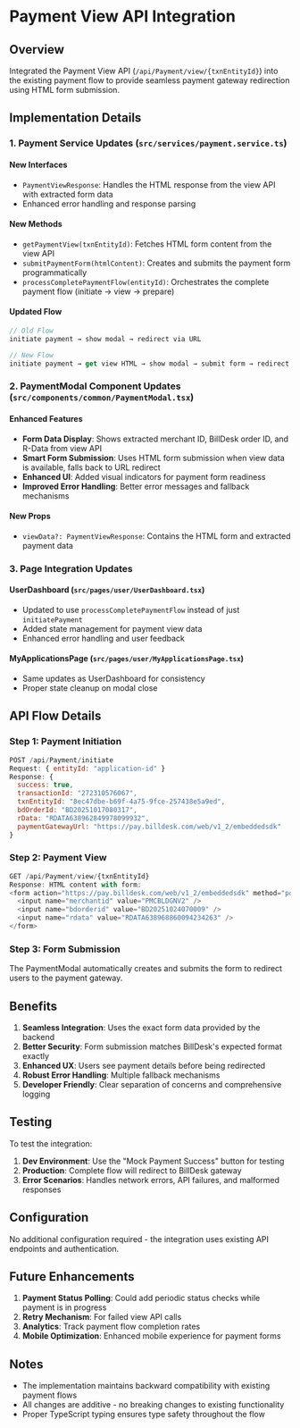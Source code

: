 # Payment View API Integration

## Overview
Integrated the Payment View API (`/api/Payment/view/{txnEntityId}`) into the existing payment flow to provide seamless payment gateway redirection using HTML form submission.

## Implementation Details

### 1. Payment Service Updates (`src/services/payment.service.ts`)

#### New Interfaces
- `PaymentViewResponse`: Handles the HTML response from the view API with extracted form data
- Enhanced error handling and response parsing

#### New Methods
- `getPaymentView(txnEntityId)`: Fetches HTML form content from the view API
- `submitPaymentForm(htmlContent)`: Creates and submits the payment form programmatically
- `processCompletePaymentFlow(entityId)`: Orchestrates the complete payment flow (initiate → view → prepare)

#### Updated Flow
```javascript
// Old Flow
initiate payment → show modal → redirect via URL

// New Flow  
initiate payment → get view HTML → show modal → submit form → redirect
```

### 2. PaymentModal Component Updates (`src/components/common/PaymentModal.tsx`)

#### Enhanced Features
- **Form Data Display**: Shows extracted merchant ID, BillDesk order ID, and R-Data from view API
- **Smart Form Submission**: Uses HTML form submission when view data is available, falls back to URL redirect
- **Enhanced UI**: Added visual indicators for payment form readiness
- **Improved Error Handling**: Better error messages and fallback mechanisms

#### New Props
- `viewData?: PaymentViewResponse`: Contains the HTML form and extracted payment data

### 3. Page Integration Updates

#### UserDashboard (`src/pages/user/UserDashboard.tsx`)
- Updated to use `processCompletePaymentFlow` instead of just `initiatePayment`
- Added state management for payment view data
- Enhanced error handling and user feedback

#### MyApplicationsPage (`src/pages/user/MyApplicationsPage.tsx`)
- Same updates as UserDashboard for consistency
- Proper state cleanup on modal close

## API Flow Details

### Step 1: Payment Initiation
```javascript
POST /api/Payment/initiate
Request: { entityId: "application-id" }
Response: {
  success: true,
  transactionId: "272310576067",
  txnEntityId: "8ec47dbe-b69f-4a75-9fce-257438e5a9ed",
  bdOrderId: "BD20251017080317",
  rData: "RDATA638962849978099932",
  paymentGatewayUrl: "https://pay.billdesk.com/web/v1_2/embeddedsdk"
}
```

### Step 2: Payment View
```javascript
GET /api/Payment/view/{txnEntityId}
Response: HTML content with form:
<form action="https://pay.billdesk.com/web/v1_2/embeddedsdk" method="post">
  <input name="merchantid" value="PMCBLDGNV2" />
  <input name="bdorderid" value="BD20251024070009" />
  <input name="rdata" value="RDATA638968860094234263" />
</form>
```

### Step 3: Form Submission
The PaymentModal automatically creates and submits the form to redirect users to the payment gateway.

## Benefits

1. **Seamless Integration**: Uses the exact form data provided by the backend
2. **Better Security**: Form submission matches BillDesk's expected format exactly
3. **Enhanced UX**: Users see payment details before being redirected
4. **Robust Error Handling**: Multiple fallback mechanisms
5. **Developer Friendly**: Clear separation of concerns and comprehensive logging

## Testing

To test the integration:

1. **Dev Environment**: Use the "Mock Payment Success" button for testing
2. **Production**: Complete flow will redirect to BillDesk gateway
3. **Error Scenarios**: Handles network errors, API failures, and malformed responses

## Configuration

No additional configuration required - the integration uses existing API endpoints and authentication.

## Future Enhancements

1. **Payment Status Polling**: Could add periodic status checks while payment is in progress
2. **Retry Mechanism**: For failed view API calls
3. **Analytics**: Track payment flow completion rates
4. **Mobile Optimization**: Enhanced mobile experience for payment forms

## Notes

- The implementation maintains backward compatibility with existing payment flows
- All changes are additive - no breaking changes to existing functionality
- Proper TypeScript typing ensures type safety throughout the flow